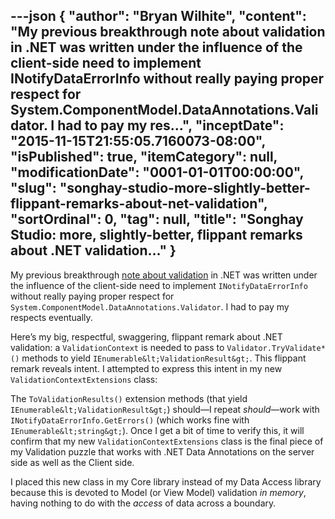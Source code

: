 ---json
{
  "author": "Bryan Wilhite",
  "content": "My previous breakthrough note about validation in .NET was written under the influence of the client-side need to implement INotifyDataErrorInfo without really paying proper respect for System.ComponentModel.DataAnnotations.Validator. I had to pay my res...",
  "inceptDate": "2015-11-15T21:55:05.7160073-08:00",
  "isPublished": true,
  "itemCategory": null,
  "modificationDate": "0001-01-01T00:00:00",
  "slug": "songhay-studio-more-slightly-better-flippant-remarks-about-net-validation",
  "sortOrdinal": 0,
  "tag": null,
  "title": "Songhay Studio: more, slightly-better, flippant remarks about .NET validation…"
}
---

My previous breakthrough [note about validation](http://songhayblog.azurewebsites.net/) in .NET was written under the influence of the client-side need to implement `INotifyDataErrorInfo` without really paying proper respect for `System.ComponentModel.DataAnnotations.Validator`. I had to pay my respects eventually.

Here’s my big, respectful, swaggering, flippant remark about .NET validation: a `ValidationContext` is needed to pass to `Validator.TryValidate*()` methods to yield `IEnumerable&lt;ValidationResult&gt;`. This flippant remark reveals intent. I attempted to express this intent in my new `ValidationContextExtensions` class:

<script src="https://gist.github.com/BryanWilhite/45b731536dbdd3938cde.js"></script>

The `ToValidationResults()` extension methods (that yield `IEnumerable&lt;ValidationResult&gt;`) should—I repeat *should*—work with `INotifyDataErrorInfo.GetErrors()` (which works fine with `IEnumerable&lt;string&gt;`). Once I get a bit of time to verify this, it will confirm that my new `ValidationContextExtensions` class is the final piece of my Validation puzzle that works with .NET Data Annotations on the server side as well as the Client side.

I placed this new class in my Core library instead of my Data Access library because this is devoted to Model (or View Model) validation *in memory*, having nothing to do with the *access* of data across a boundary.
